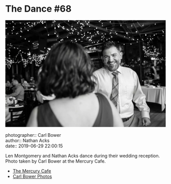 # The Dance #68

![Len Montgomery and Nathan Acks dance](assets/2019-06-29-set-4-the-dance-68.webp)

photographer:: Carl Bower  
author:: Nathan Acks  
date:: 2019-06-29 22:00:15

Len Montgomery and Nathan Acks dance during their wedding reception. Photo taken by Carl Bower at the Mercury Cafe.

* [The Mercury Cafe](http://mercurycafe.com)
* [Carl Bower Photos](https://carlbowerphotos.com)
